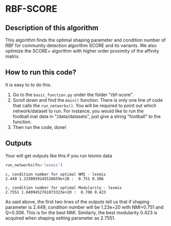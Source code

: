 # RBF-SCORE
## Description of this algorithm
This algorithm finds the optimal shaping parameter and condition number of RBF for community detection algorithm SCORE and its variants. We also optimize the SCORE+ algorithm with higher order proximity of the affinity matrix.

## How to run this code?
It is easy to to do this. 
1. Go to the `basic_function.py` under the folder "rbf-score". 
2. Scroll down and find the `main()` function. There is only one line of code that calls the `run_networks()`. You will be required to point out which network/dataset to run. For instance, you would like to run the football.mat data in "/data/datasets", just give a string "football" to the function.
3. Then run the code, done!

## Outputs
Your will get outputs like this if you run lesmis data
```python
run_networks(fn='lesmis')
```

```
c, condition number for optimal NMI - lesmis
2.449 1.2330039145526659e+20 :  0.751 0.306

c, condition number for optimal Modularity - lesmis
2.7551 1.8409452761073323e+20 :  0.708 0.423
```
As said above, the first two lines of the outputs tell us that if shaping parameter is 2.449, condition number will be 1.23e+20 with NMI=0.751 and Q=0.306. This is for the best NMI. Similarly, the best modularity 0.423 is acquired when shaping setting parameter as 2.7551.
